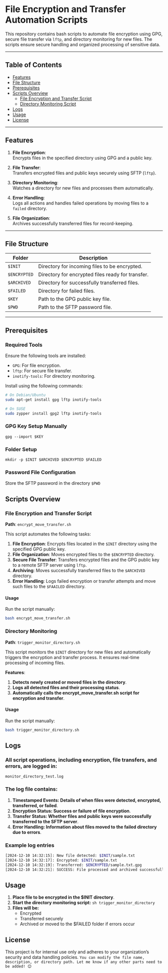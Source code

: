 # File Encryption and Transfer Automation Scripts

This repository contains bash scripts to automate file encryption using GPG, secure file transfer via `lftp`, and directory monitoring for new files. The scripts ensure secure handling and organized processing of sensitive data.

---

## Table of Contents
- [Features](#features)
- [File Structure](#file-structure)
- [Prerequisites](#prerequisites)
- [Scripts Overview](#scripts-overview)
  - [File Encryption and Transfer Script](#file-encryption-and-transfer-script)
  - [Directory Monitoring Script](#directory-monitoring-script)
- [Logs](#logs)
- [Usage](#usage)
- [License](#license)

---

## Features

1. **File Encryption**:  
   Encrypts files in the specified directory using GPG and a public key.

2. **File Transfer**:  
   Transfers encrypted files and public keys securely using SFTP (`lftp`).

3. **Directory Monitoring**:  
   Watches a directory for new files and processes them automatically.

4. **Error Handling**:  
   Logs all actions and handles failed operations by moving files to a `failed` directory.

5. **File Organization**:  
   Archives successfully transferred files for record-keeping.

---

## File Structure

| **Folder**          | **Description**                          |
|----------------------|------------------------------------------|
| `$INIT`         | Directory for incoming files to be encrypted. |
| `$ENCRYPTED`    | Directory for encrypted files ready for transfer. |
| `$ARCHIVED`     | Directory for successfully transferred files. |
| `$FAILED`       | Directory for failed files. |
| `$KEY`             | Path to the GPG public key file. |
| `$PWD`             | Path to the SFTP password file. |

---

## Prerequisites

### Required Tools
Ensure the following tools are installed:
- `GPG`: For file encryption.
- `lftp`: For secure file transfer.
- `inotify-tools`: For directory monitoring.

Install using the following commands:
```bash
# On Debian/Ubuntu
sudo apt-get install gpg lftp inotify-tools

# On SUSE
sudo zypper install gpg2 lftp inotify-tools
```

### GPG Key Setup Manually
`gpg --import $KEY`

### Folder Setup
`mkdir -p $INIT $ARCHIVED $ENCRYPTED $FAILED`

### Password File Configuration
Store the SFTP password in the directory `$PWD`

## Scripts Overview

### File Encryption and Transfer Script
**Path**: `encrypt_move_transfer.sh`

This script automates the following tasks:
1. **File Encryption**: Encrypts files located in the `$INIT` directory using the specified GPG public key.
2. **File Organization**: Moves encrypted files to the `$ENCRYPTED` directory.
3. **Secure File Transfer**: Transfers encrypted files and the GPG public key to a remote SFTP server using `lftp`.
4. **Archiving**: Moves successfully transferred files to the `$ARCHIVED` directory.
5. **Error Handling**: Logs failed encryption or transfer attempts and move such files to the `$FAAILED` directory.

#### Usage
Run the script manually:
```bash
bash encrypt_move_transfer.sh
```

### Directory Monitoring
**Path**: `trigger_monitor_directory.sh` 

This script monitors the `$INIT` directory for new files and automatically triggers the encryption and transfer process. It ensures real-time processing of incoming files.

**Features**:
1. **Detects newly created or moved files in the directory**.
2. **Logs all detected files and their processing status**.
3. **Automatically calls the encrypt_move_transfer.sh script for encryption and transfer**.

#### Usage
Run the script manually:
```bash
bash trigger_monitor_directory.sh
```


## Logs
### All script operations, including encryption, file transfers, and errors, are logged in:
`monitor_directory_test.log`

### The log file contains:
1. **Timestamped Events: Details of when files were detected, encrypted, transferred, or failed**.
2. **Encryption Status: Success or failure of file encryption**.
3. **Transfer Status: Whether files and public keys were successfully transferred to the SFTP server**.
4. **Error Handling: Information about files moved to the failed directory due to errors**.

### Example log entries
```bash
[2024-12-10 14:32:15]: New file detected: $INIT/sample.txt
[2024-12-10 14:32:17]: Encrypted: $INIT/sample.txt
[2024-12-10 14:32:19]: Transferred: $ENCRYPTED/sample.txt.gpg
[2024-12-10 14:32:21]: SUCCESS: File processed and archived successfully.
```

## Usage
1. **Place file to be encrypted in the $INIT directory**.
2. **Start the directory monitoring script:**
`sh trigger_monitor_directory`
3. **Files will be:**
   - Encrypted
   - Transferred securely
   - Archived or moved to the $FAILED folder if errors occur
  
## License 
This project is for internal use only and adheres to your organization’s security and data handling policies.
`
You can modify the file name, description, or directory path. Let me know if any other parts need to be added! 😊
`
